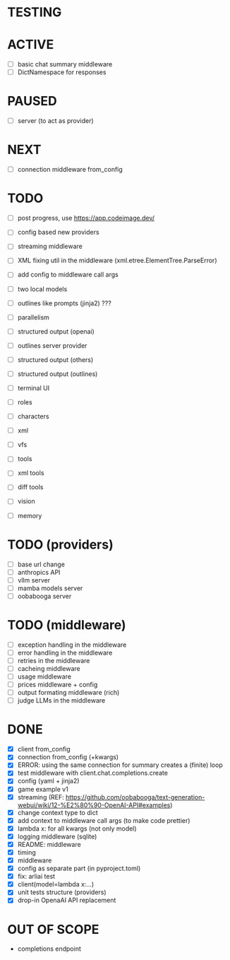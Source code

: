 # TESTING

# ACTIVE

- [ ] basic chat summary middleware
- [ ] DictNamespace for responses

# PAUSED

- [ ] server (to act as provider)

# NEXT

- [ ] connection middleware from_config

# TODO

- [ ] post progress, use https://app.codeimage.dev/
- [ ] config based new providers
- [ ] streaming middleware
- [ ] XML fixing util in the middleware (xml.etree.ElementTree.ParseError)
- [ ] add config to middleware call args
- [ ] two local models
- [ ] outlines like prompts (jinja2) ???
- [ ] parallelism

- [ ] structured output (openai)
- [ ] outlines server provider
- [ ] structured output (others)
- [ ] structured output (outlines)

- [ ] terminal UI

- [ ] roles
- [ ] characters

- [ ] xml
- [ ] vfs
- [ ] tools
- [ ] xml tools
- [ ] diff tools

- [ ] vision
- [ ] memory

# TODO (providers)

- [ ] base url change
- [ ] anthropics API
- [ ] vllm server
- [ ] mamba models server
- [ ] oobabooga server

# TODO (middleware)

- [ ] exception handling in the middleware
- [ ] error handling in the middleware
- [ ] retries in the middleware
- [ ] cacheing middleware
- [ ] usage middleware
- [ ] prices middleware + config
- [ ] output formating middleware (rich)
- [ ] judge LLMs in the middleware

# DONE

- [x] client from_config
- [x] connection from_config (+kwargs)
- [x] ERROR: using the same connection for summary creates a (finite) loop
- [x] test middleware with client.chat.completions.create
- [x] config (yaml + jinja2)
- [x] game example v1
- [x] streaming (REF: https://github.com/oobabooga/text-generation-webui/wiki/12-%E2%80%90-OpenAI-API#examples)
- [x] change context type to dict
- [x] add context to middleware call args (to make code prettier)
- [x] lambda x: for all kwargs (not only model)
- [x] logging middleware (sqlite)
- [x] README: middleware
- [x] timing
- [x] middleware
- [x] config as separate part (in pyproject.toml)
- [x] fix: arliai test
- [x] client(model=lambda x:...)
- [x] unit tests structure (providers)
- [x] drop-in OpenaAI API replacement

# OUT OF SCOPE

- completions endpoint
